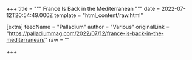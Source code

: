 
+++
title = """
France Is Back in the Mediterranean
"""
date = 2022-07-12T20:54:49.000Z
template = "html_content/raw.html"

[extra]
feedName = "Palladium"
author = "Various"
originalLink = "https://palladiummag.com/2022/07/12/france-is-back-in-the-mediterranean/"
raw = ""

+++

